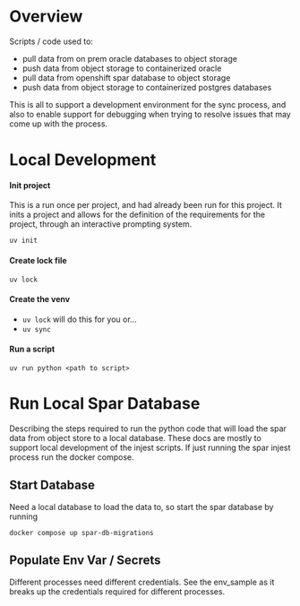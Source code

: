 # Overview

Scripts / code used to:
* pull data from on prem oracle databases to object storage
* push data from object storage to containerized oracle
* pull data from openshift spar database to object storage
* push data from object storage to containerized postgres databases

This is all to support a development environment for the sync process, and also to enable
support for debugging when trying to resolve issues that may come up with the process.

# Local Development

#### Init project

This is a run once per project, and had already been run for this project.  It inits a project
and allows for the definition of the requirements for the project, through an interactive prompting
system.

```
uv init
```

#### Create lock file
```
uv lock
```

#### Create the venv

* `uv lock` will do this for you or...
* `uv sync`

#### Run a script

`uv run python <path to script>`


# Run Local Spar Database

Describing the steps required to run the python code that will load the spar data
from object store to a local database.  These docs are mostly to support local
development of the injest scripts.  If just running the spar injest process run
the docker compose.

## Start Database

Need a local database to load the data to, so start the spar database by running

`docker compose up spar-db-migrations`

## Populate Env Var / Secrets

Different processes need different credentials.  See the env_sample as it breaks
up the credentials required for different processes.





